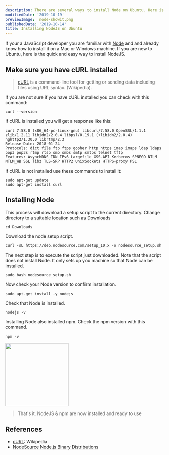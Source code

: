 ```yaml
---
description: There are several ways to install Node on Ubuntu. Here is the quick and easy way to get the latest version of Node installed.
modifiedDate: '2019-10-19'
previewImage:  node-showit.png
publishedDate: '2019-10-14'
title: Installing NodeJS on Ubuntu
---
```


If your a JavaScript developer you are familiar with [Node](https://nodejs.org/en/) and and already know how to install it on a Mac or Windows machine. If you are new to Ubuntu, here is the quick and easy way to install NodeJS.

## Make sure you have cURL installed

> [cURL](https://curl.haxx.se/) is a command-line tool for getting or sending data including files using URL syntax. (Wikipedia).

If you are not sure if you have cURL installed you can check with this command:

```console
curl --version
```
If cURL is installed you will get a response like this:

```console
curl 7.58.0 (x86_64-pc-linux-gnu) libcurl/7.58.0 OpenSSL/1.1.1 zlib/1.2.11 libidn2/2.0.4 libpsl/0.19.1 (+libidn2/2.0.4) nghttp2/1.30.0 librtmp/2.3
Release-Date: 2018-01-24
Protocols: dict file ftp ftps gopher http https imap imaps ldap ldaps pop3 pop3s rtmp rtsp smb smbs smtp smtps telnet tftp 
Features: AsynchDNS IDN IPv6 Largefile GSS-API Kerberos SPNEGO NTLM NTLM_WB SSL libz TLS-SRP HTTP2 UnixSockets HTTPS-proxy PSL 
```

If cURL is not installed use these commands to install it:

```console
sudo apt-get update
sudo apt-get install curl
```

## Installing Node

This process will download a setup script to the current directory. Change directory to a suitable location such as Downloads

```console
cd Downloads
```

Download the node setup script.

```console
curl -sL https://deb.nodesource.com/setup_10.x -o nodesource_setup.sh
```

The next step is to execute the script just downloaded. Note that the script does not install Node. It only sets up you machine so that Node can be installed.

```console
sudo bash nodesource_setup.sh
```

Now check your Node version to confirm installation.

```console
sudo apt-get install -y nodejs
```

Check that Node is installed.

```console
nodejs -v
```

Installing Node also installed npm. Check the npm version with this command.

```console
npm -v
```

<img src='finish-flag.svg' width=200>

> That's it. NodeJS & npm are now installed and ready to use

## References

- [cURL](https://en.wikipedia.org/wiki/CURL): Wikipedia
- [NodeSource Node.js Binary Distributions](https://github.com/nodesource/distributions/blob/master/README.md)